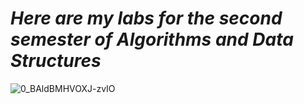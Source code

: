 # **_Here are my labs for the second semester of Algorithms and Data Structures_**

![0_BAldBMHVOXJ-zvIO](https://github.com/Ratarekko/ADS-Labs/assets/143124367/3f2779a2-0613-4d73-91a2-9c4988f94bc0)
